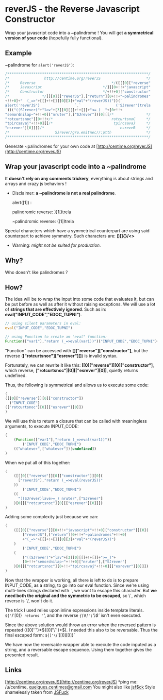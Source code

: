 # reverJS - the Reverse Javascript Constructor

Wrap your javascript code into a ~palindrome ! You will get **a symmetrical version of your code** (hopefully fully functional).

## Example

~palindrome for ``alert('reverJS')``:

```js      
/*****************************************************************/
/*                http://centime.org/reverJS                     */
/*     Reverse                                   */([[[0]["reverse"
/*     Javascript                            */]][0+!!+"javascript"
/*     Constructor                           */+!!+0]["constructor"
/*               */]][0](["reverJS"],["return"][0+!!+"~palindromes"
+!!+0]+"  (_=>"+[[]+!+[]][0][3]+"val"+"(reverJS))"))(`
alert('reverJS')                `,`                ('SJrever')trela
`)(("((SJrever)"+"lav"+[3][0][[]+!+[]]+"<=_)  "+[0+!!+
"semordnilap~"+!!+0]["nruter"],["SJrever"])[0][[/*               */
"rotcurtsnoc"][0+!!+/*                           rotcurtsnoC     */
"tpircsavaj"+!!+0][[/*                            tpircsavaJ     */
"esrever"][0]]])/*                                   esreveR     */
/*                     SJrever/gro.emitnec//:ptth                */
/*****************************************************************/
```

Generate ~palindromes for your own code at [http://centime.org/reverJS](http://centime.org/reverJS)

## Wrap your javascript code into a ~palindrome

It **doesn't rely on any comments trickery**, everything is about strings and arrays and crazy js behaviors !

* Disclaimer: **a ~palindrome is not a real palindrome**.

    alert([1]) :

    palindromic reverse: )]1[(trela

    ~palindromic reverse: ([1])trela

Special characters which have a symmetrical counterpart are using said counterpart to achieve symmetry. Such characters are: **()[]{}\/<>**

* Warning: *might not be suited for production*.

## Why?

Who doesn't like palindromes ?

## How?

The idea will be to wrap the input into some code that evaluates it, but can be put before as well as after it without raising exceptions. We will use a lot of **strings that are effectively ignored**. Such as in: **eval("INPUT_CODE","EDOC_TUPNI")**.

```js
// using silent parameters in eval:
eval("INPUT_CODE","EDOC_TUPNI")

// using Function to create an "eval" function:
Function(["var1"],"return (_=>eval(var1))")("INPUT_CODE","EDOC_TUPNI")()
```

"Function" can be accessed with **[]["reverse"]["constructor"]**, but the reverse (**["rotcurtsnoc"]["esrever"][]**) is invalid syntax.

Fortunately, we can rewrite it like this: **[[0]["reverse"]][0]["constructor"]**, which reverse, **["rotcurtsnoc"][0][["esrever"][0]]**, quietly returns undefined.

Thus, the following is symmetrical and allows us to execute some code:

```js
(
([[0]["reverse"]][0]["constructor"])
  ("INPUT_CODE")
(["rotcurtsnoc"][0][["esrever"][0]])
)
```

We will use this to return a closure that can be called with meaningless arguments, to execute INPUT_CODE:

```js
(
    (Function(["var1"],"return (_=>eval(var1))"))
        ('INPUT_CODE',"EDOC_TUPNI")
    (("whatever",["whatever"])[undefined])
)
```

When we put all of this together:

```js
(
    ([[[0]["reverse"]][0]["constructor"]][0](
      ["reverJS"],"return (_=>eval(reverJS))"
    ))
        ('INPUT_CODE',"EDOC_TUPNI")
    ((
      "((SJrever)lave>=_) nruter",["SJrever"]
    )[0][["rotcurtsnoc"][0][["esrever"][0]]])
)
```

Adding some complexity just because we can:

```js
(
    ([[[0]["reverse"]][0+!!+"javascript"+!!+0]["constructor"]][0](
        ["reverJS"],["return"][0+!!+"~palindromes"+!!+0]
        +"(_=>"+[[]+!+[]][0][3]+"val"+"(reverJS))")
    )
        ('INPUT_CODE',"EDOC_TUPNI")
    (
        ("((SJrever)"+"lav"+[3][0][[]+!+[]]+">=_)"+
        [0+!!+"semordnilap~"+!!+0]["nruter"],["SJrever"]
    )[0][["rotcurtsnoc"][0+!!+"tpircsavaj"+!!+0][["esrever"][0]]])
)
```

Now that the wrapper is working, all there is left to do is to prepare INPUT_CODE, as a string, to go into our eval function. Since we're using multi-lines strings declared with \`, we want to escape this character. But **we need both the original and the symmetric to be escaped**, so \\\`, which reverse is \`/, won't do it.

The trick I used relies upon inline expressions inside template literals. `${'`/'[0]}` returns '`', and the reverse *`{[0]'\`'}$`* isn't even executed.

Since the above solution would throw an error when the reversed pattern is repeated ({[0]'\`'}*${[0]'\`'}*$). I needed this also to be reversable. Thus the final escaped form: `${['\`/'][0][0]}`

We have now the reversable wrapper able to execute the code inputed as a string, and a reversable escape sequence. Using them together gives the presented result. 


## Links

[http://centime.org/reverJS](http://centime.org/reverJS)
*ping me: /u/centime, quelques.centimes@gmail.com
You might also like [jsf$ck](http://centime.org/jsfsck)
Style shamelessly taken from [JSFuck](http://jsfuck.com)

